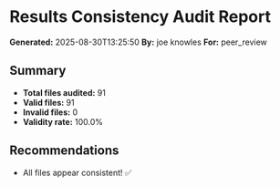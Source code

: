 # Results Consistency Audit Report

**Generated:** 2025-08-30T13:25:50
**By:** joe knowles
**For:** peer_review

## Summary

- **Total files audited:** 91
- **Valid files:** 91
- **Invalid files:** 0
- **Validity rate:** 100.0%

## Recommendations

- All files appear consistent! ✅

